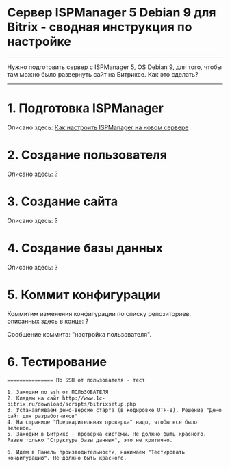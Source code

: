 # Сервер ISPManager 5 Debian 9 для Bitrix - сводная инструкция по настройке

---

Нужно подготовить сервер с ISPManager 5, OS Debian 9, для того, чтобы там можно было развернуть сайт на Битриксе. Как это сделать?

---

# 1. Подготовка ISPManager

Описано здесь: [Как настроить ISPManager на новом сервере](Как%20настроить%20ISPManager%20на%20новом%20сервере.md)

# 2. Создание пользователя

Описано здесь: ?

# 3. Создание сайта

Описано здесь: ?

# 4. Создание базы данных

Описано здесь: ?

# 5. Коммит конфигурации

Коммитим изменения конфигурации по списку репозиториев, описанных здесь в конце: ?

Сообщение коммита: "настройка пользователя".

# 6. Тестирование

```
=============== По SSH от пользователя - тест

1. Заходим по ssh от ПОЛЬЗОВАТЕЛЯ   
2. Кладем на сайт http://www.1c-bitrix.ru/download/scripts/bitrixsetup.php
3. Устанавливаем демо-версию старта (в кодировке UTF-8). Решение "Демо сайт для разработчиков"
4. На странице "Предварительная проверка" надо, чтобы все было зеленое.
5. Заходим в Битрикс - проверка системы. Не должно быть красного. Разве только "Структура базы данных", это не критично.

6. Идем в Панель производительности, нажимаем "Тестировать конфигурацию". Не должно быть красного.

```
